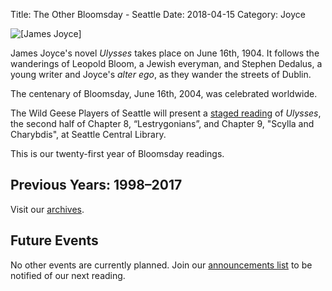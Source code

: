 Title: The Other Bloomsday - Seattle
Date: 2018-04-15
Category: Joyce

![[James Joyce]]({filename}images/jj1.jpg)

James Joyce's novel *Ulysses* takes place on June 16th, 1904. It follows
the wanderings of Leopold Bloom, a Jewish everyman, and Stephen Dedalus,
a young writer and Joyce's *alter ego*, as they wander the streets of
Dublin.

The centenary of Bloomsday, June 16th, 2004, was celebrated worldwide.

The Wild Geese Players of Seattle will present a
[staged reading]({filename}Joyce/Bloomsday/2018.md "The Other Bloomsday")
of *Ulysses*,
the second half of Chapter 8, “Lestrygonians”,
and Chapter 9, "Scylla and Charybdis",
at Seattle Central Library.

This is our twenty-first year of Bloomsday readings.

## Previous Years: 1998–2017

Visit our [archives]({filename}archives.md).

## Future Events

No other events are currently planned.
Join our [announcements list]({filename}announcements.md)
to be notified of our next reading.
